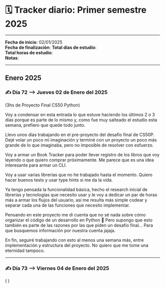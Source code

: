 # 🗓️ Tracker diario: Primer semestre 2025  

---

**Fecha de inicio**: 02/01/2025   
**Fecha de finalización**: 
**Total días de estudio**:  
**Total horas de estudio**:  
**Notas**:  

----
## **Enero 2025**  

### ✍️ **Día 72 --> Jueves 02 de Enero del 2025**  

(3hs de Proyecto Final CS50 Python)   

Voy a condensar en esta entrada lo que estuve haciendo los últimos 2 o 3 días porque es parte de lo mismo y, como fue muy salteado el estudio esta semana, prefiero que quede todo junto.  

Llevo unos días trabajando en el pre-proyecto del desafío final de CS50P.  Dejé volar un poco mi imaginación y terminé con un proyecto un poco más grande de lo que imaginaba, pero no imposible de resolver con esfuerzo.  

Voy a armar un Book Tracker para poder llevar registro de los libros que voy leyendo o que quiero comprar próximamente. Me parece que es una idea interesante para armar un CLI.  

Voy a usar varias librerías que no he trabajado hasta el momento. Quiero hacer buenos tests y usar type hints si me da la vida.  

Ya tengo pensada la funcionalidad básica, hecho el research inicial de librerías y tecnologías que necesito usar y le voy a dedicar un par de horas más a armar los flujos del usuario, así me resulta más simple codear y separar cada una de las funciones que necesito implementar.  

Pensando en este proyecto me di cuenta que no sé nada sobre cómo organizar el código de un desarrollo en Python 🫠 Pero supongo que esto también es parte de las razones por las que piden un desafío final... Para que busquemos información por nuestra cuenta jajaja.  

En fin, seguiré trabajando con esto al menos una semana más, entre implementación y estructura del proyecto. No quiero que me tome una eternidad tampoco.  

---
### ✍️ **Día 73 --> Viernes 04 de Enero del 2025**  

( )